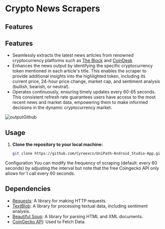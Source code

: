 # Crypto News Scrapers

## Features

## Features

- Seamlessly extracts the latest news articles from renowned cryptocurrency platforms such as [The Block](https://www.theblockcrypto.com/) and [CoinDesk](https://www.coindesk.com/)
- Enhances the news output by identifying the specific cryptocurrency token mentioned in each article's title. This enables the scraper to provide additional insights into the highlighted token, including its current price, 24-hour price change, market cap, and sentiment analysis (bullish, bearish, or neutral).
- Operates continuously, ensuring timely updates every 60-65 seconds. This consistent refresh rate guarantees users have access to the most recent news and market data, empowering them to make informed decisions in the dynamic cryptocurrency market.

![outputGithub](https://github.com/Cyreexcs/TheBlock-CoinDesk-Scrapers/assets/70235827/f397f223-bee7-48bd-83a6-ae66a5d2e54c)

## Usage

1. **Clone the repository to your local machine:**

   ```bash
   git clone https://github.com/Cyreexcs/UniPath-Android_Studio-App.git

Configuration
You can modify the frequency of scraping (default: every 60 seconds) by adjusting the interval but note that the free Coingecko API only allows for 1 call every 60 seconds.

## Dependencies

- [Requests](https://pypi.org/project/requests/): A library for making HTTP requests.
- [TextBlob](https://pypi.org/project/textblob/): A library for processing textual data, including sentiment analysis.
- [Beautiful Soup](https://pypi.org/project/beautifulsoup4/): A library for parsing HTML and XML documents.
- [CoinGecko API](https://www.coingecko.com/api): Used to Fetch Data.
